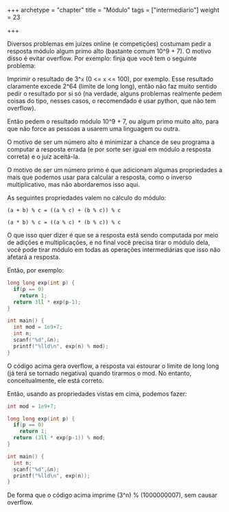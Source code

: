 +++
archetype = "chapter"
title = "Módulo"
tags = ["intermediario"]
weight = 23

+++

Diversos problemas em juízes online (e competições) costumam pedir a resposta módulo algum primo alto (bastante comum 10^9 + 7). O motivo disso é evitar overflow. Por exemplo: finja que você tem o seguinte problema: 

Imprimir o resultado de 3^`x` (0 <= `x` <= 100), por exemplo. Esse resultado claramente excede 2^64 (limite de long long), então não faz muito sentido pedir o resultado por si só (na verdade, alguns problemas realmente pedem coisas do tipo, nesses casos, o recomendado é usar python, que não tem overflow). 

Então pedem o resultado módulo 10^9 + 7, ou algum primo muito alto, para que não force as pessoas a usarem uma linguagem ou outra.

O motivo de ser um número alto é minimizar a chance de seu programa a computar a resposta errada (e por sorte ser igual em módulo a resposta correta) e o juíz aceitá-la.

O motivo de ser um número primo é que adicionam algumas propriedades a mais que podemos usar para calcular a resposta, como o inverso multiplicativo, mas não abordaremos isso aqui.

As seguintes propriedades valem no cálculo do módulo: 

`(a + b) % c = ((a % c) + (b % c)) % c`

`(a * b) % c = ((a % c) * (b % c)) % c`

O que isso quer dizer é que se a resposta está sendo computada por meio de adições e multiplicações, e no final você precisa tirar o módulo dela, você pode tirar módulo em todas as operações intermediárias que isso não afetará a resposta.

Então, por exemplo:

```cpp
long long exp(int p) {
  if(p == 0)
    return 1;
  return 3ll * exp(p-1);
}

int main() {
  int mod = 1e9+7;
  int n;
  scanf("%d",&n);
  printf("%lld\n", exp(n) % mod);
}

```

O código acima gera overflow, a resposta vai estourar o limite de long long (já terá se tornado negativa) quando tirarmos o mod. No entanto, conceitualmente, ele está correto.

Então, usando as propriedades vistas em cima, podemos fazer:

```cpp
int mod = 1e9+7;

long long exp(int p) {
  if(p == 0)
    return 1;
  return (3ll * exp(p-1)) % mod;
}

int main() {
  int n;
  scanf("%d",&n);
  printf("%lld\n", exp(n));
}

```

De forma que o código acima imprime (3^n) % (1000000007), sem causar overflow.

